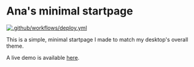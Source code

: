 # Ana's minimal startpage

[![.github/workflows/deploy.yml](https://github.com/anaoop/startpage/actions/workflows/deploy.yml/badge.svg)](https://github.com/anaoop/startpage/actions/workflows/deploy.yml)

This is a simple, minimal startpage I made to match my desktop's overall theme.

A live demo is available [here](https://startpage.anana.dev/).
